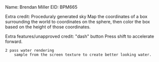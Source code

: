 Name: Brendan Miller
EID: BPM665

Extra credit:
    Proceduraly generated sky
        Map the coordinates of a box surrounding the world to coordinates on the sphere,
        then color the box based on the height of those coordinates.

Extra features/unapproved credit:
    "dash" button
        Press shift to accelerate forward.

    2 pass water rendering
        sample from the screen texture to create better looking water.
